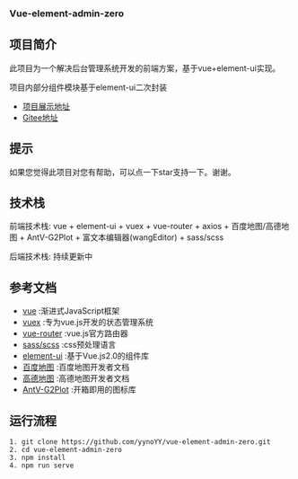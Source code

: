 ### Vue-element-admin-zero

## 项目简介
此项目为一个解决后台管理系统开发的前端方案，基于vue+element-ui实现。

项目内部分组件模块基于element-ui二次封装
- [项目展示地址](http://www.zero-web.top)
- [Gitee地址](https://gitee.com/zero_fsc/zero-blog)

## 提示
如果您觉得此项目对您有帮助，可以点一下star支持一下。谢谢。

## 技术栈
前端技术栈: vue + element-ui + vuex + vue-router + axios + 百度地图/高德地图 + AntV-G2Plot + 富文本编辑器(wangEditor) + sass/scss 

后端技术栈: 持续更新中

## 参考文档
- [vue](https://cn.vuejs.org/) :渐进式JavaScript框架
- [vuex](https://vuex.vuejs.org/zh/) :专为vue.js开发的状态管理系统
- [vue-router](https://router.vuejs.org/zh/) :vue.js官方路由器
- [sass/scss](https://www.sass.hk/) :css预处理语言
- [element-ui](https://element.eleme.cn/#/zh-CN) :基于Vue.js2.0的组件库
- [百度地图](http://lbsyun.baidu.com/index.php?title=jspopularGL) :百度地图开发者文档
- [高德地图](https://lbs.amap.com/api/javascript-api/summary) :高德地图开发者文档
- [AntV-G2Plot](https://g2plot.antv.vision/zh) :开箱即用的图标库

## 运行流程
```
1. git clone https://github.com/yynoYY/vue-element-admin-zero.git
2. cd vue-element-admin-zero
3. npm install
4. npm run serve
```

